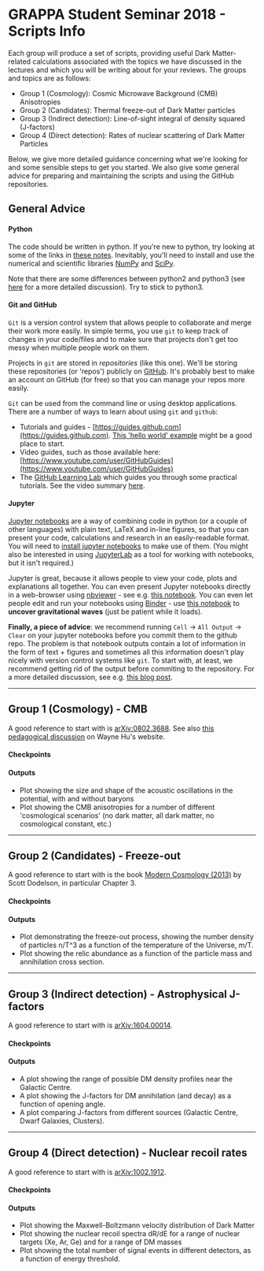 # GRAPPA Student Seminar 2018 - Scripts Info

Each group will produce a set of scripts, providing useful Dark Matter-related calculations associated with the topics we have discussed in the lectures and which you will be writing about for your reviews. The groups and topics are as follows:

* Group 1 (Cosmology): Cosmic Microwave Background (CMB) Anisotropies
* Group 2 (Candidates): Thermal freeze-out of Dark Matter particles
* Group 3 (Indirect detection): Line-of-sight integral of density squared (J-factors)
* Group 4 (Direct detection): Rates of nuclear scattering of Dark Matter Particles

Below, we give more detailed guidance concerning what we're looking for and some sensible steps to get you started. We also give some general advice for preparing and maintaining the scripts and using the GitHub repositories.

## General Advice

#### Python

The code should be written in python. If you're new to python, try looking at some of the links in [these notes](python_intro.pdf). Inevitably, you'll need to install and use the numerical and scientific libraries [NumPy](http://www.numpy.org) and [SciPy](https://www.scipy.org).

Note that there are some differences between python2 and python3 (see [here](https://wiki.python.org/moin/Python2orPython3) for a more detailed discussion). Try to stick to python3.

#### Git and GitHub

`Git` is a version control system that allows people to collaborate and merge their work more easily. In simple terms, you use `git` to keep track of changes in your code/files and to make sure that projects don't get too messy when multiple people work on them.

Projects in `git` are stored in *repositories* (like this one). We'll be storing these repositories (or 'repos') publicly on [GitHub](https://github.com). It's probably best to make an account on GitHub (for free) so that you can manage your repos more easily.

`Git` can be used from the command line or using desktop applications. There are a number of ways to learn about using `git` and `github`:

*  Tutorials and guides - [https://guides.github.com](https://guides.github.com). [This 'hello world' example](https://guides.github.com/activities/hello-world/) might be a good place to start.
*  Video guides, such as those available here: [https://www.youtube.com/user/GitHubGuides](https://www.youtube.com/user/GitHubGuides)
*  The [GitHub Learning Lab](https://lab.github.com) which guides you through some practical tutorials. See the video summary [here](https://www.youtube.com/watch?v=9S0p8YMQzsM).

#### Jupyter

[Jupyter notebooks](http://jupyter.org) are a way of combining code in python (or a couple of other languages) with plain text, LaTeX and in-line figures, so that you can present your code, calculations and research in an easily-readable format. You will need to [install jupyter notebooks](http://jupyter.org/install.html) to make use of them. (You might also be interested in using [JupyterLab](http://jupyterlab.readthedocs.io/en/stable/) as a tool for working with notebooks, but it isn't required.)

Jupyter is great, because it allows people to view your code, plots and explanations all together. You can even present Jupyter notebooks directly in a web-browser using [nbviewer](https://nbviewer.jupyter.org) - see e.g. [this notebook](https://nbviewer.jupyter.org/url/jakevdp.github.com/downloads/notebooks/XKCD_plots.ipynb). You can even let people edit and run your notebooks using [Binder](https://mybinder.org) - use [this notebook](https://mybinder.org/v2/gh/minrk/ligo-binder/master?filepath=index.ipynb) to **uncover gravitational waves** (just be patient while it loads).

**Finally, a piece of advice**: we recommend running `Cell` -> `All Output` -> `Clear` on your jupyter notebooks before you commit them to the github repo. The problem is that notebook outputs contain a lot of information in the form of text + figures and sometimes all this information doesn't play nicely with version control systems like `git`. To start with, at least, we recommend getting rid of the output before commiting to the repository. For a more detailed discussion, see e.g. [this blog post](http://timstaley.co.uk/posts/making-git-and-jupyter-notebooks-play-nice/). 


----------------

## Group 1 (Cosmology) - CMB

A good reference to start with is [arXiv:0802.3688](https://arxiv.org/abs/0802.3688). See also [this pedagogical discussion](http://background.uchicago.edu/index.html) on Wayne Hu's website. 

#### Checkpoints

#### Outputs

* Plot showing the size and shape of the acoustic oscillations in the potential, with and without baryons
* Plot showing the CMB anisotropies for a number of different 'cosmological scenarios' (no dark matter, all dark matter, no cosmological constant, etc.)

----------------

## Group 2 (Candidates) - Freeze-out

A good reference to start with is the book [Modern Cosmology (2013)](https://www.sciencedirect.com/science/book/9780122191411) by Scott Dodelson, in particular Chapter 3.

#### Checkpoints

#### Outputs

* Plot demonstrating the freeze-out process, showing the number density of particles n/T^3 as a function of the temperature of the Universe, m/T.
* Plot showing the relic abundance as a function of the particle mass and annihilation cross section.

----------------

## Group 3 (Indirect detection) - Astrophysical J-factors

A good reference to start with is [arXiv:1604.00014](https://arxiv.org/abs/1604.00014).

#### Checkpoints


#### Outputs

* A plot showing the range of possible DM density profiles near the Galactic Centre.
* A plot showing the J-factors for DM annihilation (and decay) as a function of opening angle.
* A plot comparing J-factors from different sources (Galactic Centre, Dwarf Galaxies, Clusters).

----------------

## Group 4 (Direct detection) - Nuclear recoil rates

A good reference to start with is [arXiv:1002.1912](https://arxiv.org/abs/1002.1912).

#### Checkpoints



#### Outputs

* Plot showing the Maxwell-Boltzmann velocity distribution of Dark Matter
* Plot showing the nuclear recoil spectra dR/dE for a range of nuclear targets (Xe, Ar, Ge) and for a range of DM masses
* Plot showing the total number of signal events in different detectors, as a function of energy threshold.


